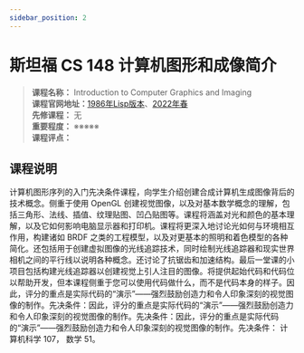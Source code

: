 ```yaml
---
sidebar_position: 2
---
```


# 斯坦福 CS 148 计算机图形和成像简介

>**课程名称：**  Introduction to Computer Graphics and Imaging    
**课程官网地址：**[1986年Lisp版本](https://inst.eecs.berkeley.edu/~cs61c/su21/)、[2022年春](https://cs61c.org/sp22/)  
**先修课程：** 无  
**重要程度：** ※※※※※  
**课程评点：** 


## 课程说明
计算机图形序列的入门先决条件课程，向学生介绍创建合成计算机生成图像背后的技术概念。侧重于使用 OpenGL 创建视觉图像，以及对基本数学概念的理解，包括三角形、法线、插值、纹理贴图、凹凸贴图等。课程将涵盖对光和颜色的基本理解，以及它如何影响电脑显示器和打印机。课程将更深入地讨论光如何与环境相互作用，构建诸如 BRDF 之类的工程模型，以及对更基本的照明和着色模型的各种简化。还包括用于创建虚拟图像的光线追踪技术，同时绘制光线追踪器和现实世界相机之间的平行线以说明各种概念。还讨论了抗锯齿和加速结构。最后一堂课的小项目包括构建光线追踪器以创建视觉上引人注目的图像。将提供起始代码和代码位以帮助开发，但本课程侧重于您可以使用代码做什么，而不是代码本身的样子。因此，评分的重点是实际代码的“演示”——强烈鼓励创造力和令人印象深刻的视觉图像的制作。先决条件：因此，评分的重点是实际代码的“演示”——强烈鼓励创造力和令人印象深刻的视觉图像的制作。先决条件：因此，评分的重点是实际代码的“演示”——强烈鼓励创造力和令人印象深刻的视觉图像的制作。先决条件： 计算机科学 107， 数学 51。

<Comment></Comment>

